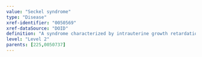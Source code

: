 ```yaml
---
value: "Seckel syndrome"
type: "Disease"
xref-identifier: "0050569"
xref-dataSource: "DOID"
definition: "A syndrome characterized by intrauterine growth retardation and postnatal dwarfism with microcephaly and intellectual disability.|Xref MGI.OMIM mapping confirmed by DO. [SN]."
level: "Level 2"
parents: [225,0050737]
---
```

